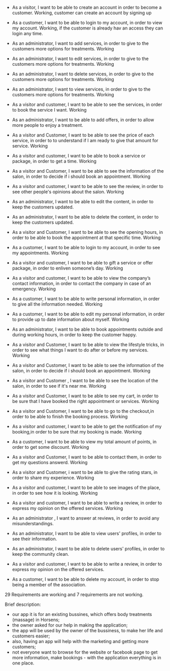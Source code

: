 - As a visitor, I want to be able to create an account in order to become a customer.
  Working, customer can create an account by signing up
- As a customer, I want to be able to login to my account, in order to view my account.
  Working, if the customer is already hav an access they can login any time.
- As an administrator, I want to add services, in order to give to the customers more options for treatments.
Working
- As an administrator, I want to edit services, in order to give to the customers more options for treatments.
Working
- As an administrator, I want to delete services, in order to give to the customers more options for treatments.
Working
- As an administrator, I want to view services, in order to give to the customers more options for treatments.
Working
- As a visitor and customer, I want to be able to see the services, in order to book the service I want.
Working
- As an administrator, I want to be able to add offers, in order to allow more people to enjoy a treatment.

- As a visitor and Customer, I want to be able to see the price of each service, in order to to understand if I am ready to give that amount for service.
Working
- As a visitor and customer, I want to be able to book a service or package, in order to get a time.
Working
- As a visitor and Customer, I want to be able to see the information of the salon, in order to decide if i should book an appointment. 
Working
- As a visitor and customer, I want to be able to see the review, in order to see other people's opinions about the salon.
Working
- As an administrator, I want to be able to edit the content, in order to keep the customers updated.
- As an administrator, I want to be able to delete the content, in order to keep the customers updated.
- As a visitor and Customer, I want to be able to see the opening hours, in order to be able to book the appointment at that specific time.
Working
- As a customer, I want to be able to login to my account, in order to  see my appointments.
Working
- As a visitor and customer, I want to be able to gift a service or offer package, in order to enliven someone’s day.
Working
- As a visitor and customer, I want to be able to view the company’s contact information, in order to contact the company in case of an emergency.
Working
- As a customer, I want to be able to write personal information, in order to give all the information needed.
Working
- As a customer, I want to be able to edit my personal information, in order to provide up to date information about myself.
Working
- As an administrator, I want to be able to book appointments outside and during working hours, in order to keep the customer happy.

- As a visitor and Customer, I want to be able to view the lifestyle tricks, in order to see what things I want to do after or before my services.
Working
- As a visitor and Customer, I want to be able to see the information of the salon, in order to decide if i should book an appointment.
Working 
- As a visitor and Customer , I want to be able to see the location of the salon, in order to see if it's near me. 
Working
- As a visitor and Customer, I want to be able to see my cart, in order to be sure that I have booked the right appointment or services.
Working
- As a visitor and Customer, I want to be able to go to the checkout,in order to be able to finish the booking process.
Working
- As a visitor and customer, I want to be able to get the notification of my booking,in order to be sure that my booking is made.
Working
- As a customer, I want to be able to view my total amount of points, in order to get some discount.
Working
- As a visitor and Customer, I want to be able to contact them, in order to get my questions answerd.
Working
- As a visitor and Customer, i want to be able to give the rating stars, in order to share my experience.
Working
- As a visitor and customer, I want to be able to see images of the place, in order to see how it is looking.
Working
- As a visitor and customer, I want to be able to write a review, in order to express my opinion on the offered services.
Working
- As an administrator , I want to answer at reviews, in order to avoid any misunderstandings.
- As an administrator, I want to be able to view users' profiles, in order to see their information.
- As an administrator, I want to be able to delete users' profiles, in order to keep the community clean.
- As a visitor and customer, I want to be able to write a review, in order to express my opinion on the offered services.
- As a customer, I want to be able to delete my account, in order to stop being a member of the association.


29 Requirements are working and 7 requirements are not working.





Brief description:
- our app it is for an existing bussines, which offers body treatments (massage) in Horsens;
- the owner asked for our help in making the application;
- the app will be used by the owner of the bussiness, to make her life and customers easier;
- also, having an app will help with the marketing and getting more customers;
- not everyone want to browse for the website or facebook page to get more information, make bookings - with the application everything is in one place.
